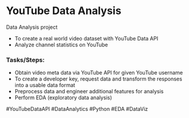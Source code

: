 # YouTube Data Analysis
Data Analysis project 
  - To create a real world video dataset with YouTube Data API 
  - Analyze channel statistics on YouTube

### Tasks/Steps:
  - Obtain video meta data via YouTube API for given YouTube username
  - To create a developer key, request data and transform the responses into a usable data format
  - Preprocess data and engineer additional features for analysis
  - Perform EDA (exploratory data analysis)

#YouTubeDataAPI #DataAnalytics #Python #EDA #DataViz
